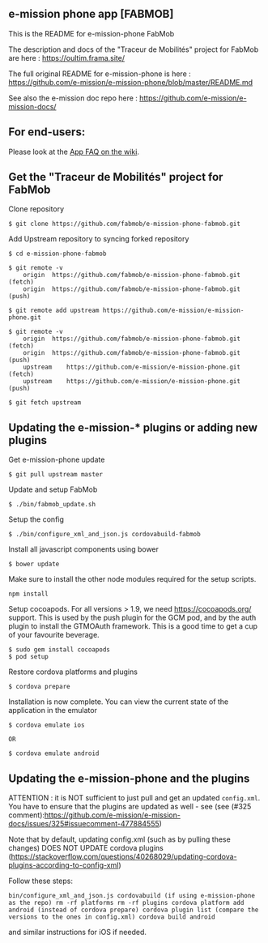 e-mission phone app [FABMOB]
--------------------

This is the README for e-mission-phone FabMob

The description and docs of the "Traceur de Mobilités" project for FabMob are here : https://oultim.frama.site/

The full original README for e-mission-phone is here : https://github.com/e-mission/e-mission-phone/blob/master/README.md

See also the e-mission doc repo here : https://github.com/e-mission/e-mission-docs/

For end-users:
---
Please look at the [App FAQ on the wiki](https://github.com/fabmob/e-mission-phone-fabmob/wiki).

Get the "Traceur de Mobilités" project for FabMob
---

Clone repository

```
$ git clone https://github.com/fabmob/e-mission-phone-fabmob.git
```

Add Upstream repository to syncing forked repository
```
$ cd e-mission-phone-fabmob

$ git remote -v
	origin	https://github.com/fabmob/e-mission-phone-fabmob.git (fetch)
	origin	https://github.com/fabmob/e-mission-phone-fabmob.git (push)

$ git remote add upstream https://github.com/e-mission/e-mission-phone.git

$ git remote -v
	origin	https://github.com/fabmob/e-mission-phone-fabmob.git (fetch)
	origin	https://github.com/fabmob/e-mission-phone-fabmob.git (push)
	upstream	https://github.com/e-mission/e-mission-phone.git (fetch)
	upstream	https://github.com/e-mission/e-mission-phone.git (push)

$ git fetch upstream
```

Updating the e-mission-\* plugins or adding new plugins
---

Get e-mission-phone update

```
$ git pull upstream master
```

Update and setup FabMob
```
$ ./bin/fabmob_update.sh
```

Setup the config

```
$ ./bin/configure_xml_and_json.js cordovabuild-fabmob
```

Install all javascript components using bower

```
$ bower update
```

Make sure to install the other node modules required for the setup scripts.

```
npm install
```

Setup cocoapods. For all versions > 1.9, we need https://cocoapods.org/ support. This is used by the push plugin for the GCM pod, and by the auth plugin to install the GTMOAuth framework. This is a good time to get a cup of your favourite beverage.

```
$ sudo gem install cocoapods
$ pod setup
```

Restore cordova platforms and plugins

```
$ cordova prepare
```

Installation is now complete. You can view the current state of the application in the emulator

    $ cordova emulate ios

    OR

    $ cordova emulate android

Updating the e-mission-phone and the plugins
---

ATTENTION : it is NOT sufficient to just pull and get an updated `config.xml`. You have to ensure that the plugins are updated as well - see (see (#325 comment):https://github.com/e-mission/e-mission-docs/issues/325#issuecomment-477884555)

Note that by default, updating config.xml (such as by pulling these changes) DOES NOT UPDATE cordova plugins (https://stackoverflow.com/questions/40268029/updating-cordova-plugins-according-to-config-xml)

Follow these steps:

`bin/configure_xml_and_json.js cordovabuild (if using e-mission-phone as the repo)
rm -rf platforms
rm -rf plugins
cordova platform add android (instead of cordova prepare)
cordova plugin list (compare the versions to the ones in config.xml)
cordova build android`

and similar instructions for iOS if needed.
